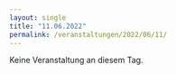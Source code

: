 ```yaml
---
layout: single
title: "11.06.2022"
permalink: /veranstaltungen/2022/06/11/
---
```


Keine Veranstaltung an diesem Tag.

